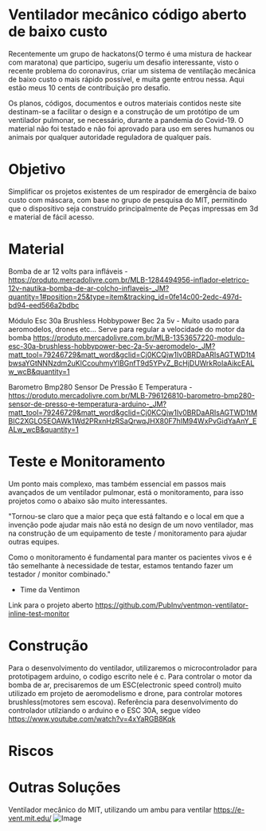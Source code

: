 # Ventilador mecânico código aberto de baixo custo

Recentemente um grupo de hackatons(O termo é uma mistura de hackear com maratona) que participo, sugeriu um desafio interessante, visto o recente problema do coronavírus, criar um sistema de ventilação mecânica de baixo custo o mais rápido possível, e muita gente entrou nessa. 
Aqui estão meus 10 cents de contribuição pro desafio.

Os planos, códigos, documentos e outros materiais contidos neste site destinam-se a facilitar o design e a construção de um protótipo de um ventilador pulmonar, se necessário, durante a pandemia do Covid-19. O material não foi testado e não foi aprovado para uso em seres humanos ou animais por qualquer autoridade reguladora de qualquer país.

# Objetivo

Simplificar os projetos existentes de um respirador de emergência de baixo custo com máscara, com base no grupo de pesquisa do MIT, permitindo que o dispositivo seja construído principalmente de Peças impressas em 3d e material de fácil acesso.

# Material
Bomba de ar 12 volts para infláveis -
https://produto.mercadolivre.com.br/MLB-1284494956-inflador-eletrico-12v-nautika-bomba-de-ar-colcho-inflaveis-_JM?quantity=1#position=25&type=item&tracking_id=0fe14c00-2edc-497d-bd94-eed566a2bdbc

Módulo Esc 30a Brushless Hobbypower Bec 2a 5v - Muito usado para aeromodelos, drones etc... Serve para regular a velocidade do motor da bomba
https://produto.mercadolivre.com.br/MLB-1353657220-modulo-esc-30a-brushless-hobbypower-bec-2a-5v-aeromodelo-_JM?matt_tool=79246729&matt_word&gclid=Cj0KCQjw1Iv0BRDaARIsAGTWD1t4bwsaYGtNNNzdm2uKlCcouhmyYlBGnfT9d5YPvZ_BcHjDUWrkRoIaAikcEALw_wcB&quantity=1

Barometro Bmp280 Sensor De Pressão E Temperatura - 
https://produto.mercadolivre.com.br/MLB-796126810-barometro-bmp280-sensor-de-presso-e-temperatura-arduino-_JM?matt_tool=79246729&matt_word&gclid=Cj0KCQjw1Iv0BRDaARIsAGTWD1tMBIC2XGLO5EOAWk1Wd2PRxnHzRSaQrwqJHX80F7hIM94WxPvGidYaAnY_EALw_wcB&quantity=1

# Teste e Monitoramento

Um ponto mais complexo, mas também essencial em passos mais avançados de um ventilador pulmonar, está o monitoramento, para isso projetos como o abaixo são muito interessantes.

"Tornou-se claro que a maior peça que está faltando e o local em que a invenção pode ajudar mais não está no design de um novo ventilador, mas na construção de um equipamento de teste / monitoramento para ajudar outras equipes.

Como o monitoramento é fundamental para manter os pacientes vivos e é tão semelhante à necessidade de testar, estamos tentando fazer um testador / monitor combinado." 
- Time da Ventimon

Link para o projeto aberto
https://github.com/PubInv/ventmon-ventilator-inline-test-monitor

# Construção

Para o desenvolvimento do ventilador, utilizaremos o microcontrolador para prototipagem arduino, o codigo escrito nele é c.
Para controlar o motor da bomba de ar, precisaremos de um ESC(electronic speed control) muito utilizado em projeto de aeromodelismo e drone, para controlar motores brushless(motores sem escova). Referência para desenvolvimento do controlador utilziando o arduino e o ESC 30A, segue vídeo https://www.youtube.com/watch?v=4xYaRGB8Kqk 

# Riscos

# Outras Soluções 

Ventilador mecânico do MIT, utilizando um ambu para ventilar
https://e-vent.mit.edu/
![Image](https://e-vent.mit.edu/wp-content/uploads/2020/03/LMB_3322-1-1024x684.jpg)
